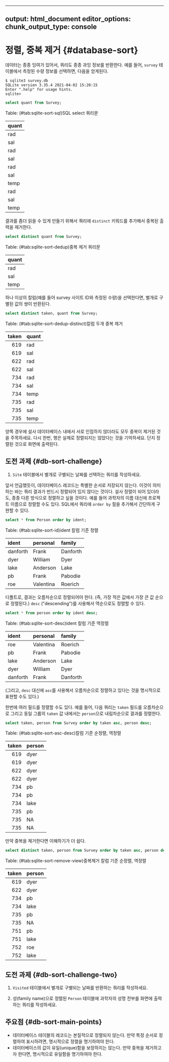 


---
output: html_document
editor_options: 
  chunk_output_type: console
---

# 정렬, 중복 제거 {#database-sort}

데이터는 종종 잉여가 있어서, 쿼리도 종종 과잉 정보를 반환한다.
예를 들어, `survey` 테이블에서 측정된 수량 정보를 선택하면, 다음을 얻게된다.


```
$ sqlite3 survey.db
SQLite version 3.35.4 2021-04-02 15:20:15
Enter ".help" for usage hints.
sqlite>
```



```sql
select quant from Survey;
```


<div class="knitsql-table">


Table: (\#tab:sqlite-sort-sql)SQL select 쿼리문

|quant |
|:-----|
|rad   |
|sal   |
|rad   |
|sal   |
|rad   |
|sal   |
|temp  |
|rad   |
|sal   |
|temp  |

</div>



결과를 좀더 읽을 수 있게 만들기 위해서 쿼리에 `distinct` 키워드를 추가해서 중복된 출력을 제거한다.



```sql
select distinct quant from Survey;
```


<div class="knitsql-table">


Table: (\#tab:sqlite-sort-dedup)중복 제거 쿼리문

|quant |
|:-----|
|rad   |
|sal   |
|temp  |

</div>


하나 이상의 칼럼(예를 들어 survey 사이트 ID와 측정된 수량)을 선택한다면, 별개로 구별된 값의 쌍이 반환된다.


```sql
select distinct taken, quant from Survey;
```


<div class="knitsql-table">


Table: (\#tab:sqlite-sort-dedup-distinct)칼럼 두개 중복 제거

| taken|quant |
|-----:|:-----|
|   619|rad   |
|   619|sal   |
|   622|rad   |
|   622|sal   |
|   734|rad   |
|   734|sal   |
|   734|temp  |
|   735|rad   |
|   735|sal   |
|   735|temp  |

</div>


양쪽 경우에 설사 데이터베이스 내에서 서로 인접하지 않더라도 모두 중복이 제거된 것을 주목하세요.
다시 한번, 행은 실제로 정렬되지는 않았다는 것을 기억하세요. 단지 정렬된 것으로 화면에 출력된다.


## 도전 과제 {#db-sort-challenge}

1.  `Site` 테이블에서 별개로 구별되는 날짜를 선택하는 쿼리를 작성하세요.

앞서 언급했듯이, 데이터베이스 레코드는 특별한 순서로 저장되지 않는다. 이것이 의미하는 바는 쿼리 결과가 반드시 정렬되어 있지 않다는 것이다.
설사 정렬이 되어 있더라도, 종종 다른 방식으로 정렬하고 싶을 것이다.
예를 들어 과학자의 이름 대신에 프로젝트 이름으로 정렬할 수도 있다. SQL에서 쿼리에 `order by` 절을 추가해서 간단하게 구현할 수 있다.


```sql
select * from Person order by ident;
```


<div class="knitsql-table">


Table: (\#tab:sqlite-sort-id)ident 칼럼 기준 정렬

|ident    |personal  |family   |
|:--------|:---------|:--------|
|danforth |Frank     |Danforth |
|dyer     |William   |Dyer     |
|lake     |Anderson  |Lake     |
|pb       |Frank     |Pabodie  |
|roe      |Valentina |Roerich  |

</div>


디폴트로, 결과는 오름차순으로 정렬되어야 한다. (즉, 가장 적은 값에서 가장 큰 값 순으로 정렬된다.) 
`desc` ("descending")를 사용해서 역순으로도 정렬할 수 있다.


```sql
select * from person order by ident desc;
```


<div class="knitsql-table">


Table: (\#tab:sqlite-sort-desc)ident 칼럼 기준 역정렬

|ident    |personal  |family   |
|:--------|:---------|:--------|
|roe      |Valentina |Roerich  |
|pb       |Frank     |Pabodie  |
|lake     |Anderson  |Lake     |
|dyer     |William   |Dyer     |
|danforth |Frank     |Danforth |

</div>

(그리고, `desc` 대신에 `asc`를 사용해서 오름차순으로 정렬하고 있다는 것을 명시적으로 표현할 수도 있다.)

한번에 여러 필드를 정렬할 수도 있다. 예를 들어, 다음 쿼리는 `taken` 필드를 오름차순으로 그리고 동일 그룹의 `taken` 값 내에서는 
`person`으로 내림차순으로 결과를 정렬한다.


```sql
select taken, person from Survey order by taken asc, person desc;
```


<div class="knitsql-table">


Table: (\#tab:sqlite-sort-asc-desc)칼럼 기준 순정렬, 역정렬

| taken|person |
|-----:|:------|
|   619|dyer   |
|   619|dyer   |
|   622|dyer   |
|   622|dyer   |
|   734|pb     |
|   734|pb     |
|   734|lake   |
|   735|pb     |
|   735|NA     |
|   735|NA     |

</div>



만약 중복을 제거한다면 이해하기가 더 쉽다.


```sql
select distinct taken, person from Survey order by taken asc, person desc;
```


<div class="knitsql-table">


Table: (\#tab:sqlite-sort-remove-view)중복제거 칼럼 기준 순정렬, 역정렬

| taken|person |
|-----:|:------|
|   619|dyer   |
|   622|dyer   |
|   734|pb     |
|   734|lake   |
|   735|pb     |
|   735|NA     |
|   751|pb     |
|   751|lake   |
|   752|roe    |
|   752|lake   |

</div>


## 도전 과제 {#db-sort-challenge-two}

1.  `Visited` 테이블에서 별개로 구별되는 날짜를 반환하는 쿼리를 작성하세요.

2.  성(family name)으로 정렬된 `Person` 테이블에 과학자의 성명 전부를 화면에 출력하는 쿼리를 작성하세요.


## 주요점 {#db-sort-main-points}

*   데이터베이스 테이블의 레코드는 본질적으로 정렬되지 않는다.
    만약 특정 순서로 정렬하여 표시하려면, 명시적으로 정렬을 명기하여야 한다.
*   데이터베이스의 값이 유일(unique)함을 보장하지는 않는다. 
    만약 중복을 제거하고자 한다면, 명시적으로 유일함을 명기하여야 한다.

